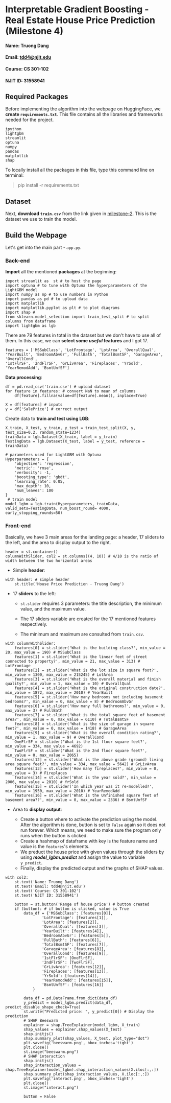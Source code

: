 # Interpretable Gradient Boosting - Real Estate House Price Prediction (Milestone 4)

#### Name: Truong Dang
#### Email: tdd4@njit.edu
#### Course: CS 301-102
#### NJIT ID: 31558941

## Required Packages

Before implementing the algorithm into the webpage on HuggingFace, we **create ```requirements.txt```**. This file contains all the libraries and frameworks needed for the project.

```
ipython
lightgbm
streamlit
optuna
numpy
pandas
matplotlib
shap
```

To locally install all the packages in this file, type this command line on terminal:

> pip install -r requirements.txt

## Dataset

Next, **download ```train.csv```** from the link given in [milestone-2](https://www.kaggle.com/competitions/house-prices-advanced-regression-techniques/data?select=train.csv). This is the dataset we use to train the model. 

## Build the Webpage

Let's get into the main part - ```app.py```.

### Back-end

**Import** all the mentioned **packages** at the beginning:

```
import streamlit as  st # to host the page
import optuna # to tune with Optuna the hyperparameters of the LightGBM model
import numpy as np # to use numbers in Python
import pandas as pd # to upload data
import matplotlib
import matplotlib.pyplot as plt # to plot diagrams
import shap #
from sklearn.model_selection import train_test_split # to split columns from dataframe
import lightgbm as lgb
```

There are 79 features in total in the dataset but we don't have to use all of them. In this case, we can **select some *useful* features** and I got 17.

```
features = ['MSSubClass', 'LotFrontage', 'LotArea', 'OverallQual', 'YearBuilt', 'BedroomAbvGr', 'FullBath', 'TotalBsmtSF', 'GarageArea', 'OverallCond',
'1stFlrSF', '2ndFlrSF', 'GrLivArea', 'Fireplaces', 'YrSold', 'YearRemodAdd', 'BsmtUnfSF']
```

**Data processing**:

```
df = pd.read_csv('train.csv') # upload dataset
for feature in features: # convert NaN to mean of columns
    df[feature].fillna(value=df[feature].mean(), inplace=True)

X = df[features] # inputs
y = df['SalePrice'] # correct output
```

Create data to **train and test using LGB**:

```
X_train, X_test, y_train, y_test = train_test_split(X, y, test_size=0.2, random_state=1234)
trainData = lgb.Dataset(X_train, label = y_train)
TestingData = lgb.Dataset(X_test, label = y_test, reference = trainData)

# parameters used for LightGBM with Optuna
Hyperparameters = {
    'objective': 'regression',
    'metric': 'rmse',
    'verbosity': -1,
    'boosting_type': 'gbdt',
    'learning_rate': 0.05,
    'max_depth': 10,
    'num_leaves': 100
}
 # train model
model_lgbm = lgb.train(Hyperparameters, trainData, valid_sets=TestingData, num_boost_round= 4000, early_stopping_rounds=50)
```

### Front-end

Basically, we have 3 main areas for the landing page: a header, 17 sliders to the left, and the area to display output to the right.

```
header = st.container()
columnWithSlider, col2 = st.columns((4, 10)) # 4/10 is the ratio of width between the two horizontal areas
```

- Simple **header**:

```
with header: # simple header
    st.title('House Price Prediction - Truong Dang')
```

- 17 **sliders** to the left:

  - ```st.slider``` requires 3 parameters: the title description, the minimum value, and the maximum value.
  
  - The 17 sliders variable are created for the 17 mentioned features respectively.
  
  - The minimum and maximum are consulted from ```train.csv```.

```
with columnWithSlider:
    features[0] = st.slider('What is the building class?', min_value = 20, max_value = 190) # MSSubClass
    features[1] = st.slider('What is the linear feet of street connected to property?', min_value = 21, max_value = 313) # LotFrontage
    features[2] = st.slider('What is the lot size in square foot?', min_value = 1300, max_value = 215245) # LotArea
    features[3] = st.slider('What is the overall material and finish quality?', min_value = 1, max_value = 10) # OverallQual
    features[4] = st.slider('What is the original construction date?', min_value = 1872, max_value = 2010) # YearBuilt
    features[5] = st.slider('How many bedrooms not including basement bedrooms?', min_value = 0, max_value = 8) # BedroomAbvGr
    features[6] = st.slider('How many full bathrooms?', min_value = 0, max_value = 3) # FullBath
    features[7] = st.slider('What is the total square feet of basement area?', min_value = 0, max_value = 6110) # TotalBsmtSF
    features[8] = st.slider('What is the size of garage in square feet?', min_value = 0, max_value = 1418) # GarageArea
    features[9] = st.slider('What is the overall condition rating?', min_value = 1, max_value = 9) # OverallCond
    OneFlrSF = st.slider('What is the 1st floor square feet?', min_value = 334, max_value = 4692)
    TwoFlrSF = st.slider('What is the 2nd floor square feet?', min_value = 0, max_value = 2065)
    features[12] = st.slider('What is the above grade (ground) living area square feet?', min_value = 334, max_value = 5642) # GrLivArea
    features[13] = st.slider('How many fireplaces?', min_value = 0, max_value = 3) # Fireplaces
    features[14] = st.slider('What is the year sold?', min_value = 2006, max_value = 2010) # YrSold
    features[15] = st.slider('In which year was it re-modelled?', min_value = 1950, max_value = 2010) # YearRemodAdd
    features[16] = st.slider('What is the Unfinished square feet of basement area??', min_value = 0, max_value = 2336) # BsmtUnfSF
```

- Area to **display output**:

    - Create a button where to activate the prediction using the model. After the algorithm is done, button is set to ```False``` again so it does not run forever. Which means, we need to make sure the program only runs when the button is clicked.
    - Create a hashmap of dataframe with key is the feature name and value is the ```features```'s elements.
    - We preduct the house price with given values through the sliders by using ***model_lgbm.predict*** and assign the value to variable ```y_predict```.
    - Finally, display the predicted output and the graphs of SHAP values.

```
with col2:
    st.text('Name: Truong Dang')
    st.text('Email: tdd4@njit.edu')
    st.text('Course: CS 301-102')
    st.text('NJIT ID: 31558941')
    
    button = st.button('Range of house price') # button created
    if (button): # if button is clicked, value is True
        data_df = {'MSSubClass': [features[0]],
                'LotFrontage': [features[1]],
                'LotArea': [features[2]],
                'OverallQual': [features[3]], 
                'YearBuilt': [features[4]],
                'BedroomAbvGr': [features[5]],
                'FullBath': [features[6]],
                'TotalBsmtSF': [features[7]],
                'GarageArea': [features[8]],
                'OverallCond': [features[9]],
                '1stFlrSF': [OneFlrSF],
                '2ndFlrSF': [TwoFlrSF],
                'GrLivArea': [features[12]],
                'Fireplaces': [features[13]],
                'YrSold': [features[14]],
                'YearRemodAdd': [features[15]],
                'BsmtUnfSF': [features[16]]
            }
        
        data_df = pd.DataFrame.from_dict(data_df)
        y_predict = model_lgbm.predict(data_df, predict_disable_shape_check=True)
        st.write("Predicted price: ", y_predict[0]) # Display the prediction
        # SHAP Beeswarm
        explainer = shap.TreeExplainer(model_lgbm, X_train)
        shap_values = explainer.shap_values(X_test)
        shap.initjs()
        shap.summary_plot(shap_values, X_test, plot_type="dot")
        plt.savefig('beeswarm.png', bbox_inches='tight')
        plt.close()
        st.image("beeswarm.png")
        # SHAP interaction
        shap.initjs()
        shap_interaction_values = shap.TreeExplainer(model_lgbm).shap_interaction_values(X.iloc[:,:])
        shap.summary_plot(shap_interaction_values, X.iloc[:,:])
        plt.savefig('interact.png', bbox_inches='tight')
        plt.close()
        st.image("interact.png")

        button = False 
```

